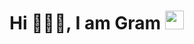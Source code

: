 <h1>Hi 👋👋👋, I am Gram <img width="30px" src="https://i.pinimg.com/originals/1c/79/ac/1c79ac50b06bb42a24058bf13c162a3e.gif"></h1>
